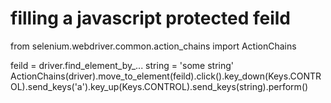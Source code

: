 # filling a javascript protected feild
  
  from selenium.webdriver.common.action_chains import ActionChains
  
  feild = driver.find_element_by_...
  string = 'some string'
  ActionChains(driver).move_to_element(feild).click().key_down(Keys.CONTROL).send_keys('a').key_up(Keys.CONTROL).send_keys(string).perform()
